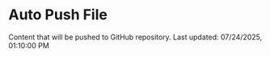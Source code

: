 # Auto Push File

Content that will be pushed to GitHub repository.
Last updated: 07/24/2025, 01:10:00 PM